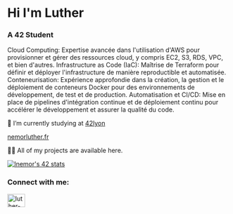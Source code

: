<h1>Hi I'm Luther</h1>
<h3>A 42 Student</h3>
<div>
 
Cloud Computing: Expertise avancée dans l'utilisation d'AWS pour provisionner et gérer des ressources cloud, y compris EC2, S3, RDS, VPC, et bien d'autres.
Infrastructure as Code (IaC): Maîtrise de Terraform pour définir et déployer l'infrastructure de manière reproductible et automatisée.
Conteneurisation: Expérience approfondie dans la création, la gestion et le déploiement de conteneurs Docker pour des environnements de développement, de test et de production.
Automatisation et CI/CD: Mise en place de pipelines d'intégration continue et de déploiement continu pour accélérer le développement et assurer la qualité du code.

🔭 I’m currently studying at [42lyon](https://42lyon.fr)

[nemorluther.fr](nemorluther.fr)

👨‍💻 All of my projects are available here.


<a href="https://github.com/JaeSeoKim/badge42"><img src="https://badge42.vercel.app/api/v2/cl5jkavye01110amfy7q6da6p/stats?cursusId=21&coalitionId=302" alt="lnemor's 42 stats" /></a>

<h3 align="left">Connect with me:</h3>
<p align="left">
<a href="https://linkedin.com/in/luther-nemor-b691301a6" target="blank"><img align="center" src="https://raw.githubusercontent.com/rahuldkjain/github-profile-readme-generator/master/src/images/icons/Social/linked-in-alt.svg" alt="luther-nemor-b691301a6" height="30" width="40" /></a>
</p>
 <div/>
